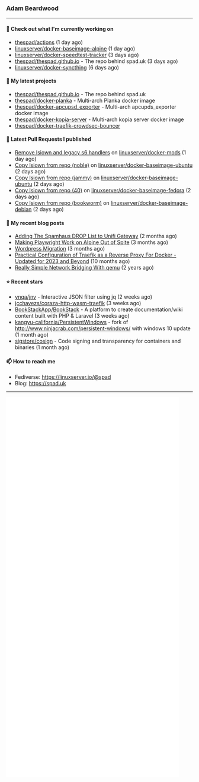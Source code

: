 ### Adam Beardwood
---
#### 👷 Check out what I'm currently working on

- [thespad/actions](https://github.com/thespad/actions) (1 day ago)
- [linuxserver/docker-baseimage-alpine](https://github.com/linuxserver/docker-baseimage-alpine) (1 day ago)
- [linuxserver/docker-speedtest-tracker](https://github.com/linuxserver/docker-speedtest-tracker) (3 days ago)
- [thespad/thespad.github.io](https://github.com/thespad/thespad.github.io) - The repo behind spad.uk (3 days ago)
- [linuxserver/docker-syncthing](https://github.com/linuxserver/docker-syncthing) (6 days ago)

#### 🌱 My latest projects

- [thespad/thespad.github.io](https://github.com/thespad/thespad.github.io) - The repo behind spad.uk
- [thespad/docker-planka](https://github.com/thespad/docker-planka) - Multi-arch Planka docker image
- [thespad/docker-apcupsd_exporter](https://github.com/thespad/docker-apcupsd_exporter) - Multi-arch apcupds_exporter docker image
- [thespad/docker-kopia-server](https://github.com/thespad/docker-kopia-server) - Multi-arch kopia server docker image 
- [thespad/docker-traefik-crowdsec-bouncer](https://github.com/thespad/docker-traefik-crowdsec-bouncer)

#### 🔨 Latest Pull Requests I published

- [Remove lsiown and legacy s6 handlers](https://github.com/linuxserver/docker-mods/pull/915) on [linuxserver/docker-mods](https://github.com/linuxserver/docker-mods) (1 day ago)
- [Copy lsiown from repo (noble)](https://github.com/linuxserver/docker-baseimage-ubuntu/pull/171) on [linuxserver/docker-baseimage-ubuntu](https://github.com/linuxserver/docker-baseimage-ubuntu) (2 days ago)
- [Copy lsiown from repo (jammy)](https://github.com/linuxserver/docker-baseimage-ubuntu/pull/170) on [linuxserver/docker-baseimage-ubuntu](https://github.com/linuxserver/docker-baseimage-ubuntu) (2 days ago)
- [Copy lsiown from repo (40)](https://github.com/linuxserver/docker-baseimage-fedora/pull/40) on [linuxserver/docker-baseimage-fedora](https://github.com/linuxserver/docker-baseimage-fedora) (2 days ago)
- [Copy lsiown from repo (bookworm)](https://github.com/linuxserver/docker-baseimage-debian/pull/17) on [linuxserver/docker-baseimage-debian](https://github.com/linuxserver/docker-baseimage-debian) (2 days ago)

#### 📜 My recent blog posts

- [Adding The Spamhaus DROP List to Unifi Gateway](https://www.spad.uk/posts/adding-spamhaus-drop-list-to-unifi-gateway/) (2 months ago)
- [Making Playwright Work on Alpine Out of Spite](https://www.spad.uk/posts/making-playwright-work-on-alpine-out-of-spite/) (3 months ago)
- [Wordpress Migration](https://www.spad.uk/posts/wordpress-migration/) (3 months ago)
- [Practical Configuration of Traefik as a Reverse Proxy For Docker - Updated for 2023 and Beyond](https://www.spad.uk/posts/practical-configuration-of-traefik-as-a-reverse-proxy-for-docker-updated-for-2023/) (10 months ago)
- [Really Simple Network Bridging With qemu](https://www.spad.uk/posts/really-simple-network-bridging-with-qemu/) (2 years ago)

#### ⭐ Recent stars

- [ynqa/jnv](https://github.com/ynqa/jnv) - Interactive JSON filter using jq (2 weeks ago)
- [jcchavezs/coraza-http-wasm-traefik](https://github.com/jcchavezs/coraza-http-wasm-traefik) (3 weeks ago)
- [BookStackApp/BookStack](https://github.com/BookStackApp/BookStack) - A platform to create documentation/wiki content built with PHP &amp; Laravel (3 weeks ago)
- [kangyu-california/PersistentWindows](https://github.com/kangyu-california/PersistentWindows) - fork of http://www.ninjacrab.com/persistent-windows/ with windows 10 update (1 month ago)
- [sigstore/cosign](https://github.com/sigstore/cosign) - Code signing and transparency for containers and binaries (1 month ago)

#### 📫 How to reach me
- Fediverse: https://linuxserver.io/@spad
- Blog: https://spad.uk
---
<img src="https://raw.githubusercontent.com/thespad/thespad/main/github-metrics.svg">
